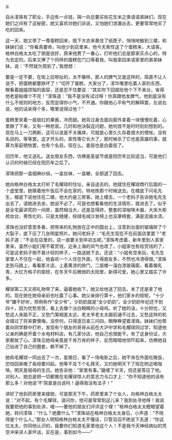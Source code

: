     五 

   自从潆珠有了职业，手边有一点钱，隔一向总要买些花生米之类请请弟妹们，现在她们之间有了这秘密，她又喜欢对她们诉说，又怕她们泄漏出去，更要常常地买了吃的回来。

   这一天，她又带了一尊蛋糕回来，脱下大衣来裹住了纸匣子，悄悄地搬到三楼，和妹妹们说：“你看真要命，叫他少到店里来，他今天索性送了个蛋糕来，大请客。格林白格太太吃了倒是说好，原来他费了一番心，打听他们总是那家买点心的，特为去定的。后来又捧了个同样的蛋糕在门口等着我，叫我拿回来请家里的弟弟妹妹，说：‘不然就欠周到了。’我想想：

   要是一定不要，在街上拉呀扯的，太不像样，那人的脾气又是这样的，简直不让人说不，把蛋糕都要跌坏了！”切开了蛋糕，大家分了，潆华嘴里吃着人家的东西，眼看着姐姐烦恼的面容，还是忍不住要说：“其实你下回就给他个下不来台，省得他老是粘缠个不完！”潆珠道：“我不是没有试过呀！你真跟他发脾气，他到底没有什么不规则的地方，反而显得你小气，不开通。你跟他心平和气的解释罢，左说右说，他的话来得个多，哪里说得过他？”

   蛋糕里夹着一层层红的果酱，冷而甜。她背过身去面向窗外拿着一块慢慢吃着，心里静了下来，又有一种悲哀。几时和他决裂这问题，她何尝不是时时刻刻想到的。现在马上一刀两断，这可以说是不关痛痒，可就是心里久久存着很大的惆怅。没有名目的。等等罢。这才开头的，索性等它长大了，那时候杀了它也是英雄的事，就算为家庭牺牲罢，也有个名目。现在么，委屈也是白委屈了。

   旧历年，他又送礼。送女朋友东西，仿佛是圣诞节或是阳历年比较适当，可是他们认识的时候已经在阳历年之后了。

   潆珠把那一盒细麻纱绢，一盒丝袜，一盒糖，全部退了回去。

   她向格林白格太太打听了毛耀球的住址，亲自送去的。他就住在耀球商行后面的一个虚堂里。她猜着他午饭后不会在家的，特地拣那个时候送去。在楼底下问毛先生，楼底下说他住在二楼，他大约是三房客。她上楼去，一个老妈子告诉她毛先生出去了，请她进去坐，她说不必了，可是也想看看他的生活情形，就进去了。似乎是全宅最讲究的一间房，虽然相当大，还是显得挤，整套的深咖啡木器，大床大柜梳妆台，男性化的，只是太随便，棕绿毛绒沙发椅上也没罩椅套，满是泥痕水渍。

   潆珠也没好意思多看，把带来的礼物放在正中的圆台上，注意到台面的玻璃碎了个大裂子，底下压了几张明星照片。她问老妈子：“毛先生现在不在前面店里罢？”老妈子道：“不会在店里的，店一直要关到年初五呢。”潆珠考虑着，新年里到人家家里来，虽然小姐们用不着赏钱，近来上海的风气也改了，小姐家也有给赏钱的了，可是这老妈子倒不甚计较的样子，一路送她下去，还说：“小姐有空来玩，毛先生家里人不住在一起，他喜欢一个人住在外面，亏得朋友多，不然也冷清得很。”潆珠走到马路上，看看那爿店，上着黄漆的排门，二层楼一溜白漆玻璃窗，看着像乳青，大红方格子的窗棂，在冬天午后微弱的太阳里，新得可爱。她心里又踏实了许多。

   耀球第二天又把礼物带了来，逼着她收下，她又给他送了回去。末了还是拿了他的。现在她在她母亲前也吐露了心事。她父亲排行第十，他们家乡的规矩，“十少爷”嫌不好听，照例称作“全少爷”，少奶奶就是“全少奶奶”。全少奶奶年纪还不到四十，因为忧愁劳苦，看上去像个淡白眼睛的小母鸡。听了她的话，十分担忧，又愁这人来路不正，又愁门第相差太远，老太爷老太太跟前通不过去，又愁这样的机会错过了将来要懊悔，没奈何，只得逐日查三问四，眼睁睁望着潆珠。妹妹们也帮着向同学群中打听，发现有个朋友的哥哥从前在大沪中学和毛耀球同过学，知道他父亲的确是开着个水电材料店，有几家分店，他自己也很能干。有了这身份证，大家都放了心。潆珠见她母亲竟是千肯万肯的样子，反而暗暗地惊吓起来，仿佛她自己钻进了自己的圈套，赖不掉了。

   她和毛耀球一同出去了一次，星期日，看了一场电影之后，她不肯在外面吃晚饭，恐怕回来晚了祖母要问起。他等不及下个礼拜天，又约她明天下了班在附近喝咖啡。明天是祖母的生日。她告诉他：“家里有事。”磨缠了半天，但还是答应了他。对别人，她总是把一切都推在毛耀球惊人的意志力与口才上：“你不知道他的话有那么多！对他说‘不’简直是白说吗！逼得我没有法子！”

   讲好了他到药房里来接她，可是那天下午，药房里来了个女人，向格林白格太太说：“对不起，有个毛耀球，请问你，他可是常常到这儿来？我到处寻他呀！我说我要把他的事到处讲，嗳——要他的朋友们评评这个理！”格林白格太太瞪眼望着她，转问潆珠：“什么？她要什么？”潆珠站在格林白格太太身后，小声道：“不晓得是个什么人。”那女人明知格林白格太太不懂话，只管滔滔不绝说下去道：“你这位太太，你同他认识的，我要你们知道毛家里他这个人！不是我今天神经病似的凭空冲来讲人家坏话，实在是，事到如今——”

